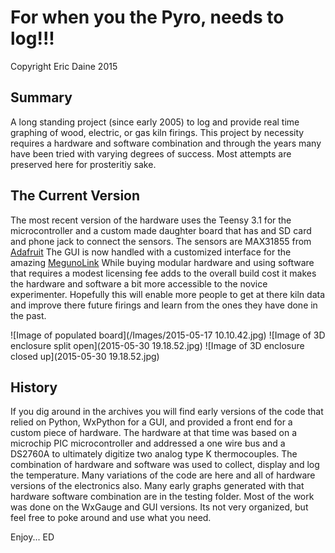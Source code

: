 For when you the Pyro, needs to log!!!
======================================
Copyright Eric Daine 2015<br/>

Summary
----

A long standing project (since early 2005) to log and provide real time graphing of wood, electric, or gas kiln firings. This project by necessity requires a hardware and software combination and through the years many have been tried with varying degrees of success. Most attempts are preserved here for prosteritiy sake.

The Current Version
-----------
The most recent version of the hardware uses the Teensy 3.1 for the microcontroller and a custom made daughter board that has and SD card and phone jack to connect the sensors. The sensors are MAX31855 from [Adafruit](http://www.adafruit.com/product/269) The GUI is now handled with a customized interface for the amazing [MegunoLink](http://www.megunolink.com/) While buying modular hardware and using software that requires a modest licensing fee adds to the overall build cost it makes the hardware and software a bit more accessible to the novice experimenter. Hopefully this will enable more people to get at there kiln data and improve there future firings and learn from the ones they have done in the past.

![Image of populated board](/Images/2015-05-17 10.10.42.jpg)
![Image of 3D enclosure split open](2015-05-30 19.18.52.jpg)
![Image of 3D enclosure closed up](2015-05-30 19.18.52.jpg)

History
-----
If you dig around in the archives you will find early versions of the code that relied on Python, WxPython for a GUI, and provided a front end for a custom piece of hardware. The hardware at that time was based on a microchip PIC microcontroller and addressed a one wire bus and a DS2760A to ultimately digitize two analog type K thermocouples. The combination of hardware and software was used to collect, display and log the temperature. Many variations of the code are here and all of hardware versions of the electronics also. Many early graphs generated with that hardware software combination are in the testing folder. Most of the work was done on the WxGauge and GUI versions. Its not very organized, but feel free to poke around and use what you need.

Enjoy... ED